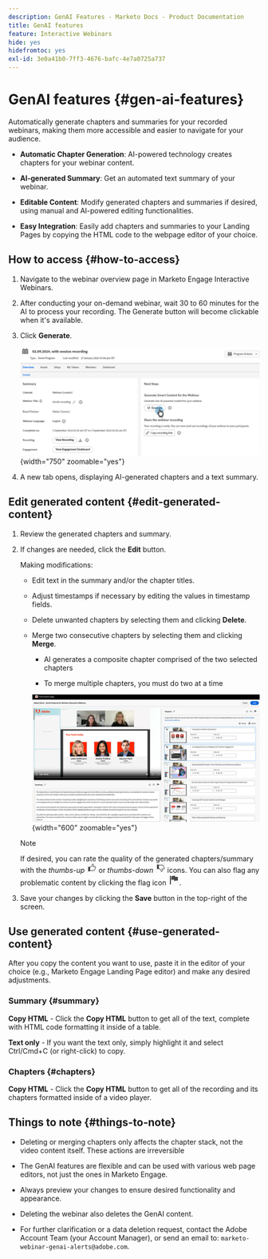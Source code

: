 ```yaml
---
description: GenAI Features - Marketo Docs - Product Documentation
title: GenAI features
feature: Interactive Webinars
hide: yes
hidefromtoc: yes
exl-id: 3e0a41b0-7ff3-4676-bafc-4e7a0725a737
---
```

# GenAI features {#gen-ai-features} 

Automatically generate chapters and summaries for your recorded webinars, making them more accessible and easier to navigate for your audience.

* **Automatic Chapter Generation**: AI-powered technology creates chapters for your webinar content.

* **AI-generated Summary**: Get an automated text summary of your webinar.

* **Editable Content**: Modify generated chapters and summaries if desired, using manual and AI-powered editing functionalities.

* **Easy Integration**: Easily add chapters and summaries to your Landing Pages by copying the HTML code to the webpage editor of your choice.

## How to access {#how-to-access}

1. Navigate to the webinar overview page in Marketo Engage Interactive Webinars.

1. After conducting your on-demand webinar, wait 30 to 60 minutes for the AI to process your recording. The Generate button will become clickable when it's available.

1. Click **Generate**.

   ![](assets/gen-ai-features-1.png){width="750" zoomable="yes"}

1. A new tab opens, displaying AI-generated chapters and a text summary.

## Edit generated content {#edit-generated-content}

1. Review the generated chapters and summary.

1. If changes are needed, click the **Edit** button.

   Making modifications:

   * Edit text in the summary and/or the chapter titles.

   * Adjust timestamps if necessary by editing the values in timestamp fields.

   * Delete unwanted chapters by selecting them and clicking **Delete**.

   * Merge two consecutive chapters by selecting them and clicking **Merge**.

     * AI generates a composite chapter comprised of the two selected chapters

     * To merge multiple chapters, you must do two at a time

      ![](assets/gen-ai-features-2.png){width="600" zoomable="yes"}


   >[!NOTE]
   >
   >If desired, you can rate the quality of the generated chapters/summary with the _thumbs-up_ ![Thumbs up icon](assets/icon-thumbs-up.png) or _thumbs-down_ ![Thumbs down icon](assets/icon-thumbs-down.png) icons. You can also flag any problematic content by clicking the flag icon ![Flag icon](assets/icon-flag.png).

1. Save your changes by clicking the **Save** button in the top-right of the screen.

## Use generated content {#use-generated-content}

After you copy the content you want to use, paste it in the editor of your choice (e.g., Marketo Engage Landing Page editor) and make any desired adjustments.

### Summary {#summary}

**Copy HTML** - Click the **Copy HTML** button to get all of the text, complete with HTML code formatting it inside of a table.

**Text only** - If you want the text only, simply highlight it and select Ctrl/Cmd+C (or right-click) to copy.

### Chapters {#chapters}

**Copy HTML** - Click the **Copy HTML** button to get all of the recording and its chapters formatted inside of a video player.

## Things to note {#things-to-note}

* Deleting or merging chapters only affects the chapter stack, not the video content itself. These actions are irreversible

* The GenAI features are flexible and can be used with various web page editors, not just the ones in Marketo Engage.

* Always preview your changes to ensure desired functionality and appearance.

* Deleting the webinar also deletes the GenAI content.

* For further clarification or a data deletion request, contact the Adobe Account Team (your Account Manager), or send an email to: `marketo-webinar-genai-alerts@adobe.com`.

